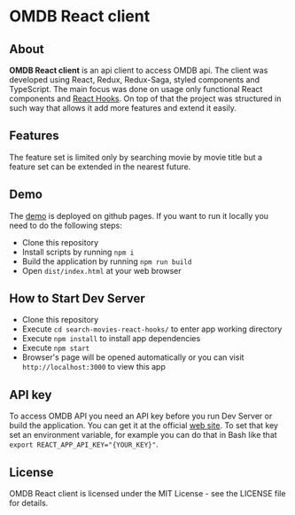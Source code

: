 # OMDB React client

## About
**OMDB React client** is an api client to access OMDB api. The client was developed using React, Redux, Redux-Saga,
styled components and TypeScript. The main focus was done on usage only functional React components and
[React Hooks](https://reactjs.org/docs/hooks-intro.html). On top of that the project was structured in such way that
allows it add more features and extend it easily.

## Features

The feature set is limited only by searching movie by movie title but a feature set can be extended in the nearest future.

## Demo
The [demo](https://mpalenov.github.io/search-movies-react-hooks) is deployed on github pages. If you want to run it locally
you need to do the following steps:

- Clone this repository
- Install scripts by running `npm i`
- Build the application by running `npm run build`
- Open `dist/index.html` at your web browser

## How to Start Dev Server
- Clone this repository
- Execute `cd search-movies-react-hooks/` to enter app working directory
- Execute `npm install` to install app dependencies
- Execute `npm start`
- Browser's page will be opened automatically or you can visit `http://localhost:3000` to view this app

## API key
To access OMDB API you need an API key before you run Dev Server or build the application. You can get it at the
official [web site](http://www.omdbapi.com/). To set that key set an environment variable, for example you can do that
in Bash like that `export REACT_APP_API_KEY="{YOUR_KEY}"`.

## License
OMDB React client is licensed under the MIT License - see the LICENSE file for details.
